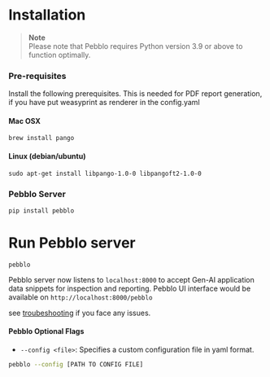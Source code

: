 # Installation

> **Note**  
> Please note that Pebblo requires Python version 3.9 or above to function optimally.

### Pre-requisites
Install the following prerequisites. This is needed for PDF report generation,
if you have put weasyprint as renderer in the config.yaml

#### Mac OSX

```
brew install pango
```

#### Linux (debian/ubuntu)

```
sudo apt-get install libpango-1.0-0 libpangoft2-1.0-0
```

### Pebblo Server

```
pip install pebblo
```

# Run Pebblo server

```
pebblo
```

Pebblo server now listens to `localhost:8000` to accept Gen-AI application data snippets for inspection and reporting. 
Pebblo UI interface would be available on `http://localhost:8000/pebblo`

see [troubeshooting](troubleshooting.md) if you face any issues.

#### Pebblo Optional Flags

- `--config <file>`: Specifies a custom configuration file in yaml format.

```bash
pebblo --config [PATH TO CONFIG FILE]
```
